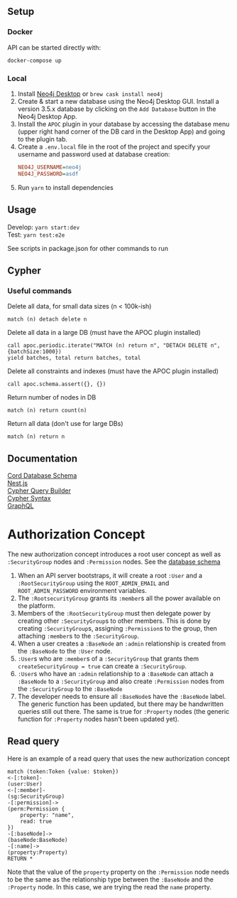 ## Setup

### Docker

API can be started directly with:

```
docker-compose up
```

### Local

1. Install [Neo4j Desktop](https://neo4j.com/download/) or `brew cask install neo4j`
1. Create & start a new database using the Neo4j Desktop GUI. Install a version 3.5.x database by clicking on the `Add Database` button in the Neo4j Desktop App.
1. Install the `APOC` plugin in your database by accessing the database menu (upper right hand corner of the DB card in the Desktop App) and going to the plugin tab.
1. Create a `.env.local` file in the root of the project and specify your username and password used at database creation:
   ```ini
   NEO4J_USERNAME=neo4j
   NEO4J_PASSWORD=asdf
   ```
1. Run `yarn` to install dependencies

## Usage

Develop: `yarn start:dev`  
Test: `yarn test:e2e`

See scripts in package.json for other commands to run

## Cypher

### Useful commands

Delete all data, for small data sizes (n < 100k-ish)

```
match (n) detach delete n
```

Delete all data in a large DB (must have the APOC plugin installed)

```
call apoc.periodic.iterate("MATCH (n) return n", "DETACH DELETE n", {batchSize:1000})
yield batches, total return batches, total
```

Delete all constraints and indexes (must have the APOC plugin installed)

```
call apoc.schema.assert({}, {})
```

Return number of nodes in DB

```
match (n) return count(n)
```

Return all data (don't use for large DBs)

```
match (n) return n
```

## Documentation

[Cord Database Schema](https://www.lucidchart.com/documents/view/d9131673-4ad4-4e9c-ae60-5c18029cd606)  
[Nest.js](https://docs.nestjs.com/)  
[Cypher Query Builder](https://jamesfer.me/cypher-query-builder/index.html#querying)  
[Cypher Syntax](https://neo4j.com/developer/cypher-basics-i/)  
[GraphQL](https://graphql.org/learn/)

# Authorization Concept

The new authorization concept introduces a root user concept as well as `:SecurityGroup` nodes and `:Permission` nodes. See the [database schema](https://www.lucidchart.com/documents/view/d9131673-4ad4-4e9c-ae60-5c18029cd606)

1. When an API server bootstraps, it will create a root `:User` and a `:RootSecurityGroup` using the `ROOT_ADMIN_EMAIL` and `ROOT_ADMIN_PASSWORD` environment variables.
1. The `:RootsecurityGroup` grants its `:member`s all the power available on the platform.
1. Members of the `:RootSecurityGroup` must then delegate power by creating other `:SecurityGroup`s to other members. This is done by creating `:SecurityGroup`s, assigning `:Permission`s to the group, then attaching `:member`s to the `:SecurityGroup`.
1. When a user creates a `:BaseNode` an `:admin` relationship is created from the `:BaseNode` to the `:User` node.
1. `:User`s who are `:member`s of a `:SecurityGroup` that grants them `createSecurityGroup = true` can create a `:SecurityGroup`.
1. `:User`s who have an `:admin` relationship to a `:BaseNode` can attach a `:BaseNode` to a `:SecurityGroup` and also create `:Permission` nodes from the `:SecurityGroup` to the `:BaseNode`
1. The developer needs to ensure all `:BaseNode`s have the `:BaseNode` label. The generic function has been updated, but there may be handwritten queries still out there. The same is true for `:Property` nodes (the generic function for `:Property` nodes hasn't been updated yet).

## Read query

Here is an example of a read query that uses the new authorization concept

```
match (token:Token {value: $token})
<-[:token]-
(user:User)
<-[:member]-
(sg:SecurityGroup)
-[:permission]->
(perm:Permission {
	property: "name",
    read: true
})
-[:baseNode]->
(baseNode:BaseNode)
-[:name]->
(property:Property)
RETURN *
```

Note that the value of the `property` property on the `:Permission` node needs to be the same as the relationship type between the `:BaseNode` and the `:Property` node. In this case, we are trying the read the `name` property.